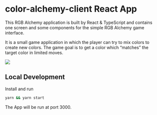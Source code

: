 # color-alchemy-client React App

This RGB Alchemy application is built by React & TypeScript and contains one screen and some components for the simple RGB Alchemy game interface.

It is a small game application in which the player can try to mix colors to create new colors. The game goal is to get a color which “matches” the target color in limited moves.

![](https://i.imgur.com/Kh9vNua.gif)

## Local Development

Install and run

```bash
yarn && yarn start
```

The App will be run at port 3000.
